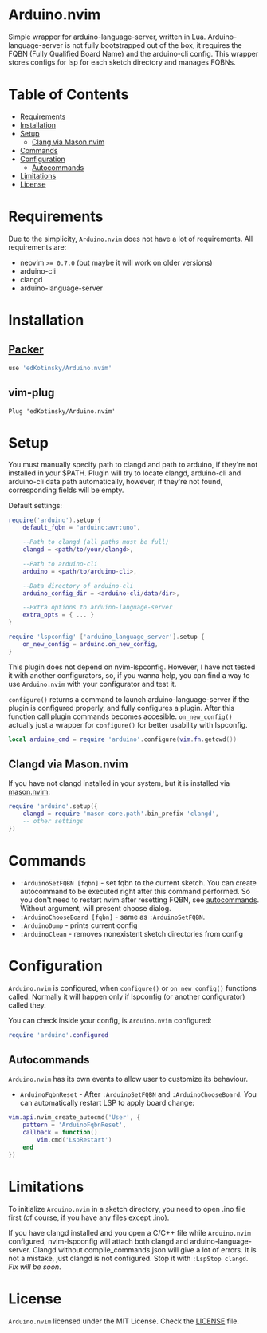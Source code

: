 # Arduino.nvim

Simple wrapper for arduino-language-server, written in Lua.
Arduino-language-server is not fully bootstrapped out of the box,
it requires the FQBN (Fully Qualified Board Name) and the
arduino-cli config. This wrapper stores configs for lsp for each
sketch directory and manages FQBNs.

# Table of Contents

- [Requirements](#requirements)
- [Installation](#installation)
- [Setup](#setup)
    - [Clang via Mason.nvim](#clangd-via-masonnvim)
- [Commands](#commands)
- [Configuration](#configuration)
    - [Autocommands](#autocommands)
- [Limitations](#limitations)
- [License](#license)

# Requirements

Due to the simplicity, `Arduino.nvim` does not have a lot of requirements.
All requirements are:

- neovim `>= 0.7.0` (but maybe it will work on older versions)
- arduino-cli
- clangd
- arduino-language-server

# Installation

## [Packer](https://github.com/wbthomason/packer.nvim)

```lua
use 'edKotinsky/Arduino.nvim'
```

## vim-plug

```vim
Plug 'edKotinsky/Arduino.nvim'
```

# Setup

You must manually specify path to clangd and path to arduino, if they're
not installed in your $PATH. Plugin will try to locate clangd, arduino-cli 
and arduino-cli data path automatically, however, if they're not found, 
corresponding fields will be empty.

Default settings:

```lua
require('arduino').setup {
    default_fqbn = "arduino:avr:uno",

    --Path to clangd (all paths must be full)
    clangd = <path/to/your/clangd>,

    --Path to arduino-cli
    arduino = <path/to/arduino-cli>,

    --Data directory of arduino-cli
    arduino_config_dir = <arduino-cli/data/dir>,

    --Extra options to arduino-language-server
    extra_opts = { ... }
}

require 'lspconfig' ['arduino_language_server'].setup {
    on_new_config = arduino.on_new_config,
}
```

This plugin does not depend on nvim-lspconfig. However, I have not tested it
with another configurators, so, if you wanna help, you can find a way to use
`Arduino.nvim` with your configurator and test it.

`configure()` returns a command to launch arduino-language-server if the
plugin is configured properly, and fully configures a plugin. After this
function call plugin commands becomes accesible. `on_new_config()` actually
just a wrapper for `configure()` for better usability with lspconfig.

```lua
local arduino_cmd = require 'arduino'.configure(vim.fn.getcwd())
```

## Clangd via Mason.nvim

If you have not clangd installed in your system, but it is installed via
[mason.nvim](https://github.com/williamboman/mason.nvim):

```lua
require 'arduino'.setup({
    clangd = require 'mason-core.path'.bin_prefix 'clangd',
    -- other settings
})
```

# Commands

- `:ArduinoSetFQBN [fqbn]` - set fqbn to the current sketch. You can create
autocommand to be executed right after this command performed. So you don't
need to restart nvim after resetting FQBN, see [autocommands](#autocommands).
Without argument, will present choose dialog.
- `:ArduinoChooseBoard [fqbn]` - same as `:ArduinoSetFQBN`.
- `:ArduinoDump` - prints current config
- `:ArduinoClean` - removes nonexistent sketch directories from config

# Configuration

`Arduino.nvim` is configured, when `configure()` or `on_new_config()`
functions called. Normally it will happen only if lspconfig (or another
configurator) called they.

You can check inside your config, is `Arduino.nvim` configured:

```lua
require 'arduino'.configured
```

## Autocommands

`Arduino.nvim` has its own events to allow user to customize its behaviour.

- `ArduinoFqbnReset` - After `:ArduinoSetFQBN` and `:ArduinoChooseBoard`.
You can automatically restart LSP to apply board change:

```lua
vim.api.nvim_create_autocmd('User', {
    pattern = 'ArduinoFqbnReset',
    callback = function()
        vim.cmd('LspRestart')
    end
})
```

# Limitations

To initialize `Arduino.nvim` in a sketch directory, you need to
open .ino file first (of course, if you have any files except .ino).

If you have clangd installed and you open a C/C++ file while `Arduino.nvim`
configured, nvim-lspconfig will attach both clangd and arduino-language-server.
Clangd without compile_commands.json will give a lot of errors. It is not
a mistake, just clangd is not configured. Stop it with `:LspStop clangd`.
*Fix will be soon*.

# License

`Arduino.nvim` licensed under the MIT License. Check the [LICENSE](./LICENSE.md) 
file.
